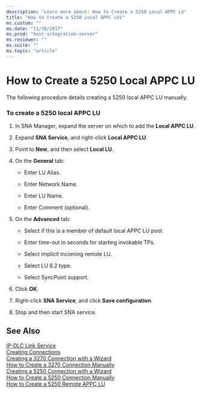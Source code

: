 ```yaml
---
description: "Learn more about: How to Create a 5250 Local APPC LU"
title: "How to Create a 5250 Local APPC LU1"
ms.custom: ""
ms.date: "11/30/2017"
ms.prod: "host-integration-server"
ms.reviewer: ""
ms.suite: ""
ms.topic: "article"
---
```

# How to Create a 5250 Local APPC LU
The following procedure details creating a 5250 local APPC LU manually.  
  
### To create a 5250 local APPC LU  
  
1.  In SNA Manager, expand the server on which to add the **Local APPC LU**.  
  
2.  Expand **SNA Service**, and right-click **Local APPC LU**.  
  
3.  Point to **New**, and then select **Local LU**.  
  
4.  On the **General** tab:  
  
    -   Enter LU Alias.  
  
    -   Enter Network Name.  
  
    -   Enter LU Name.  
  
    -   Enter Comment (optional).  
  
5.  On the **Advanced** tab:  
  
    -   Select if this is a member of default local APPC LU pool.  
  
    -   Enter time-out in seconds for starting invokable TPs.  
  
    -   Select implicit incoming remote LU.  
  
    -   Select LU 6.2 type.  
  
    -   Select SyncPoint support.  
  
6.  Click **OK**.  
  
7.  Right-click **SNA Service**, and click **Save configuration**.  
  
8.  Stop and then start SNA service.  
  
## See Also  
 [IP-DLC Link Service](./ip-dlc-link-service2.md)   
 [Creating Connections](../core/creating-connections1.md)   
 [Creating a 3270 Connection with a Wizard](../core/creating-a-3270-connection-with-a-wizard1.md)   
 [How to Create a 3270 Connection Manually](../core/how-to-create-a-3270-connection-manually1.md)   
 [Creating a 5250 Connection with a Wizard](../core/creating-a-5250-connection-with-a-wizard2.md)   
 [How to Create a 5250 Connection Manually](../core/how-to-create-a-5250-connection-manually2.md)   
 [How to Create a 5250 Remote APPC LU](../core/how-to-create-a-5250-remote-appc-lu1.md)
